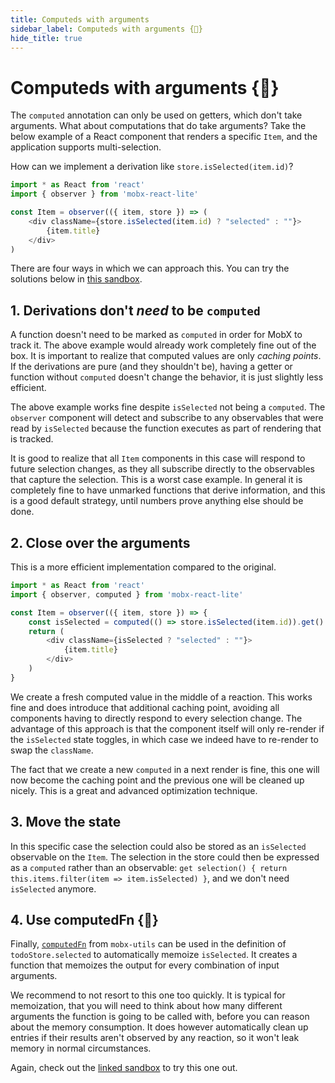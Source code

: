 ```yaml
---
title: Computeds with arguments
sidebar_label: Computeds with arguments {🚀}
hide_title: true
---
```


<script async type="text/javascript" src="//cdn.carbonads.com/carbon.js?serve=CEBD4KQ7&placement=mobxjsorg" id="_carbonads_js"></script>

# Computeds with arguments {🚀}

The `computed` annotation can only be used on getters, which don't take arguments.
What about computations that do take arguments?
Take the below example of a React component that renders a specific `Item`,
and the application supports multi-selection.

How can we implement a derivation like `store.isSelected(item.id)`?

```javascript
import * as React from 'react'
import { observer } from 'mobx-react-lite'

const Item = observer(({ item, store }) => (
    <div className={store.isSelected(item.id) ? "selected" : ""}>
        {item.title}
    </div>
)
```

There are four ways in which we can approach this. You can try the solutions below in [this sandbox](https://codesandbox.io/s/multi-selection-odup1?file=/src/index.tsx).

## 1. Derivations don't _need_ to be `computed`

A function doesn't need to be marked as `computed` in order for MobX to track it.
The above example would already work completely fine out of the box.
It is important to realize that computed values are only _caching points_.
If the derivations are pure (and they shouldn't be), having a getter or function without `computed` doesn't change the behavior, it is just slightly less efficient.

The above example works fine despite `isSelected` not being a `computed`. The `observer` component will detect and subscribe to any observables that were read by `isSelected` because the function executes as part of rendering that is tracked.

It is good to realize that all `Item` components in this case will respond to future selection changes,
as they all subscribe directly to the observables that capture the selection.
This is a worst case example. In general it is completely fine to have unmarked functions that derive information, and this is a good default strategy, until numbers prove anything else should be done.

## 2. Close over the arguments

This is a more efficient implementation compared to the original.

```javascript
import * as React from 'react'
import { observer, computed } from 'mobx-react-lite'

const Item = observer(({ item, store }) => {
    const isSelected = computed(() => store.isSelected(item.id)).get()
    return (
        <div className={isSelected ? "selected" : ""}>
            {item.title}
        </div>
    )
}
```

We create a fresh computed value in the middle of a reaction. This works fine and does introduce that additional caching point, avoiding all components having to directly respond to every selection change.
The advantage of this approach is that the component itself will only re-render if the
`isSelected` state toggles, in which case we indeed have to re-render to swap the `className`.

The fact that we create a new `computed` in a next render is fine, this one will now become the caching
point and the previous one will be cleaned up nicely.
This is a great and advanced optimization technique.

## 3. Move the state

In this specific case the selection could also be stored as an `isSelected` observable on the `Item`. The selection in the store could then be expressed as a `computed` rather than an observable: `get selection() { return this.items.filter(item => item.isSelected) }`, and we don't need `isSelected` anymore.

## 4. Use computedFn {🚀}

Finally,
[`computedFn`](https://github.com/mobxjs/mobx-utils#computedfn) from `mobx-utils` can be used in the definition of `todoStore.selected` to automatically memoize `isSelected`.
It creates a function that memoizes the output for every combination of input arguments.

We recommend to not resort to this one too quickly. It is typical for memoization, that you will need to think about how many different arguments the function is going to be called with, before you can reason about the memory consumption.
It does however automatically clean up entries if their results aren't observed by any reaction, so it won't leak memory in normal circumstances.

Again, check out the [linked sandbox](https://codesandbox.io/s/multi-selection-odup1?file=/src/index.tsx) to try this one out.
